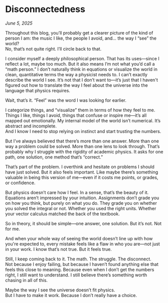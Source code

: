 # Disconnectedness

*June 5, 2025*

Throughout this blog, you’ll probably get a clearer picture of the kind of person I am: the music I like, the people I avoid, and… the way I “see” the world?  
No, that’s not quite right. I’ll circle back to that.

I consider myself a deeply philosophical person. That has its uses—since I reflect a lot, maybe too much. But it also means I’m not what you’d call a “math person.” I don’t naturally think in equations or visualize the world in clean, quantitative terms the way a physicist needs to. I can’t exactly describe the world I see. It’s not that I don’t want to—it’s just that I haven't figured out how to translate the way I feel about the universe into the language that physics requires.

Wait, that’s it. “Feel” was the word I was looking for earlier.

I categorize things, and “visualize” them in terms of how they feel to me. Things I like, things I avoid, things that confuse or inspire me—it’s all mapped out emotionally. My internal model of the world isn’t numerical. It’s abstract and incomplete.  
And I know I need to stop relying on instinct and start trusting the numbers.

But I’ve always believed that there’s more than one answer. More than one way a problem could be solved. More than one lens to look through. That’s probably why I struggle with the rigidity of academic physics. It asks for one path, one solution, one method that’s “correct.”

That’s part of the problem. I overthink and hesitate on problems I should have just solved. But it also feels important. Like maybe there’s something valuable in being this version of me—even if it costs me points, or grades, or confidence.

But physics doesn’t care how I feel. In a sense, that’s the beauty of it. Equations aren’t impressed by your intuition. Assignments don’t grade you on how you think, but purely on what you do. They grade you on whether you solved the integral or not. Whether you used the right units. Whether your vector calculus matched the back of the textbook.

So in theory, it should be simple—one answer, one solution. But it’s not. Not for me.

And when your whole way of seeing the world doesn’t line up with how you're expected to, every mistake feels like a flaw in who you are—not just in your work. I know that’s not true. But it feels true.

Still, I keep coming back to it. The math. The struggle. The disconnect.  
Not because I enjoy failing, but because I haven’t found anything else that feels this close to meaning. Because even when I don’t get the numbers right, I still want to understand. I still believe there’s something worth chasing in all of this.

Maybe the way I see the universe doesn’t fit physics.  
But I have to make it work. Because I don’t really have a choice.


